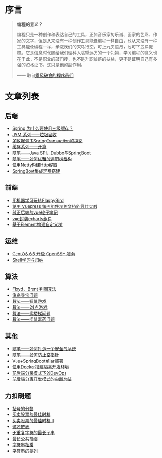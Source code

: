 # 序言

> **编程的意义？**
> 
> 编程只是一种创作和表达自己的工具，正如音乐家的乐谱、画家的色彩、作家的文字，但是从来没有一种创作工具能像编程一样自由，也从来没有一种工具能像编程一样，承载我们的天马行空，可上九天揽月，也可下五洋捉鳖。它是信息时代赐给我们理科人眺望远方的一个礼物，学习编程的意义也在于此，不是职业的敲门砖，也不是升职加薪的扶梯，更不是证明自己有多强的资格证书，这只是他的副作用。
> 
> —— 取自[乘风破浪的程序员们](https://www.bilibili.com/video/BV1CA411i7W)


# 文章列表

## 后端

* [Spring 为什么要使用三级缓存？](https://chenjianhui.site/2020-07-14-spring-circular-dependence/)
* [JVM 系列——垃圾回收](https://chenjianhui.site/2020-06-29-jvm-gc/)
* [多数据源下SpringTransaction的探究](https://chenjianhui.site/2020-01-09-spring-transaction/)
* [缓存系列——开篇](https://chenjianhui.site/2020-01-07-cache-opening/)
* [随笔——Java SPI、Dubbo与SpringBoot](https://chenjianhui.site/2019-09-01-spi-spring-dubbo/)
* [随笔——如何优雅的遍历树结构](https://chenjianhui.site/2019-08-29-essay/)
* [使用Netty构建Http容器](https://chenjianhui.site/2018-05-23-build-http-server-with-netty/)
* [SpringBoot集成环境搭建](https://chenjianhui.site/2018-02-21-build-springboot-env/)


## 前端

* [用机器学习玩转FlappyBird](https://chenjianhui.site/2019-09-06-machine-learning/)
* [使用 Vuepress 编写组件示例文档的最佳实践](https://chenjianhui.site/2020-05-31-vuepress-plugin-demo-container/)
* [纯正后端的vue轮子笔记](https://chenjianhui.site/2018-05-18-vue-notes/)
* [vue封装echarts组件](https://chenjianhui.site/2017-09-30-vue-echarts/)
* [基于Element构建自定义树](https://chenjianhui.site/2017-09-19-vue-custom-tree/)

## 运维

* [CentOS 6.5 升级 OpenSSH 服务](https://chenjianhui.site/2020-06-23-upgrade-openssh7.7p1-centos6/)
* [Shell学习与归纳](https://chenjianhui.site/2019-08-25-learn-shell/)

## 算法

* [Floyd、Brent 判圈算法](https://chenjianhui.site/2020-06-24-floyd-cycle-detection-algorithm/)
* [海岛寻宝问题](https://chenjianhui.site/2019-07-14-thinking-topic/)
* [算法——猫鼠游戏](https://chenjianhui.site/2019-06-20-algorithm-topic/)
* [算法——24点游戏](https://chenjianhui.site/2019-06-17-algorithm-topic/)
* [算法——爬楼梯问题](https://chenjianhui.site/2019-06-13-algorithm-topic/)
* [算法——老鼠毒药问题](https://chenjianhui.site/2019-06-12-algorithm-topic/)

## 其他

* [随笔——如何打造一个安全的系统](https://chenjianhui.site/2019-12-14-safe-on-web/)
* [随笔——如何防止空指针](https://chenjianhui.site/2019-11-20-null-for-java/)
* [Vue+SpringBoot单jar部署](https://chenjianhui.site/2019-08-15-server-front-separate-package/)
* [使用Docker搭建隔离开发环境](https://chenjianhui.site/2019-04-19-docker-env/)
* [前后端分离模式下的DevOps](https://chenjianhui.site/2019-03-01-devops-practice/)
* [前后端分离开发模式的实践总结](https://chenjianhui.site/2019-02-23-server-front-separate/)

## 力扣刷题

* [括号的分数](https://chenjianhui.site/leetcode/posts/856/index.html)
* [买卖股票的最佳时机](https://chenjianhui.site/leetcode/posts/dynamic-1042/index.html)
* [买卖股票的最佳时机 II](https://chenjianhui.site/leetcode/posts/dynamic-1043/index.html)
* [循环链表](https://chenjianhui.site/leetcode/posts/linked-list-cycle/index.html)
* [无重复字符的最长子串](https://chenjianhui.site/leetcode/posts/string-1012/index.html)
* [最长公共前缀](https://chenjianhui.site/leetcode/posts/string-1014/index.html)
* [字符串相乘](https://chenjianhui.site/leetcode/posts/string-1015/index.html)
* [字符串的排列](https://chenjianhui.site/leetcode/posts/string-1016/index.html)















